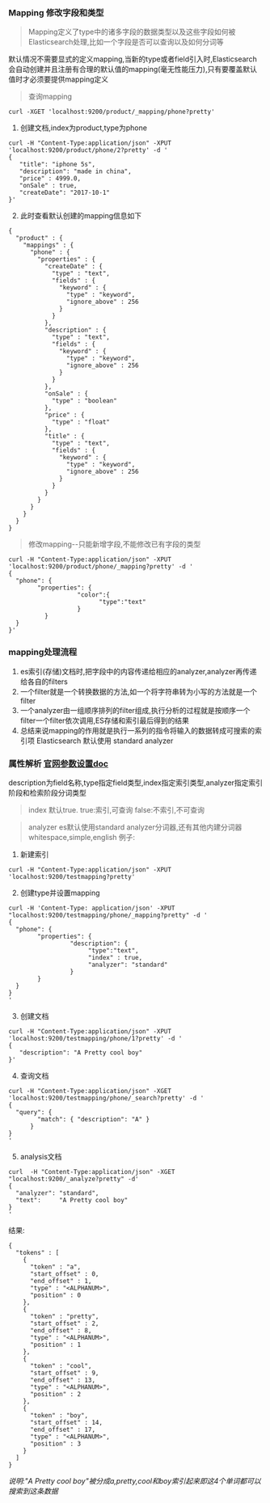 ### Mapping 修改字段和类型

> Mapping定义了type中的诸多字段的数据类型以及这些字段如何被Elasticsearch处理,比如一个字段是否可以查询以及如何分词等

默认情况不需要显式的定义mapping,当新的type或者field引入时,Elasticsearch会自动创建并且注册有合理的默认值的mapping(毫无性能压力),只有要覆盖默认值时才必须要提供mapping定义

> 查询mapping
```
curl -XGET 'localhost:9200/product/_mapping/phone?pretty' 
```

1. 创建文档,index为product,type为phone
```
curl -H "Content-Type:application/json" -XPUT 'localhost:9200/product/phone/2?pretty' -d ' 
{
   "title": "iphone 5s", 
   "description": "made in china", 
   "price" : 4999.0,
   "onSale" : true, 
   "createDate": "2017-10-1"
}'
```
2. 此时查看默认创建的mapping信息如下
```
{
  "product" : {
    "mappings" : {
      "phone" : {
        "properties" : {
          "createDate" : {
            "type" : "text",
            "fields" : {
              "keyword" : {
                "type" : "keyword",
                "ignore_above" : 256
              }
            }
          },
          "description" : {
            "type" : "text",
            "fields" : {
              "keyword" : {
                "type" : "keyword",
                "ignore_above" : 256
              }
            }
          },
          "onSale" : {
            "type" : "boolean"
          },
          "price" : {
            "type" : "float"
          },
          "title" : {
            "type" : "text",
            "fields" : {
              "keyword" : {
                "type" : "keyword",
                "ignore_above" : 256
              }
            }
          }
        }
      }
    }
  }
}
```

> 修改mapping--只能新增字段,不能修改已有字段的类型
```
curl -H "Content-Type:application/json" -XPUT 'localhost:9200/product/phone/_mapping?pretty' -d ' 
{
  "phone": {
        "properties": {
                   "color":{
                         "type":"text"
                   }
          }
  }
}'
```

### mapping处理流程

1. es索引(存储)文档时,把字段中的内容传递给相应的analyzer,analyzer再传递给各自的filters
2. 一个filter就是一个转换数据的方法,如一个将字符串转为小写的方法就是一个filter
3. 一个analyzer由一组顺序排列的filter组成,执行分析的过程就是按顺序一个filter一个filter依次调用,ES存储和索引最后得到的结果
4. 总结来说mapping的作用就是执行一系列的指令将输入的数据转成可搜索的索引项
Elasticsearch 默认使用 standard analyzer


### 属性解析 [官网参数设置doc](https://www.elastic.co/guide/en/elasticsearch/reference/current/mapping-params.html)
description为field名称,type指定field类型,index指定索引类型,analyzer指定索引阶段和检索阶段分词类型

> index 默认true. true:索引,可查询 false:不索引,不可查询

> analyzer es默认使用standard analyzer分词器,还有其他内建分词器whitespace,simple,english
例子:

1. 新建索引
```
curl -H "Content-Type:application/json" -XPUT 'localhost:9200/testmapping?pretty'
```
2. 创建type并设置mapping
```
curl -H 'Content-Type: application/json' -XPUT "localhost:9200/testmapping/phone/_mapping?pretty" -d ' 
{
  "phone": {
        "properties": {
                 "description": {
                      "type":"text",
                      "index" : true,
                      "analyzer": "standard"
                 }
        }
  }
}
'
```
3. 创建文档
```
curl -H "Content-Type:application/json" -XPUT 'localhost:9200/testmapping/phone/1?pretty' -d ' 
{
   "description": "A Pretty cool boy"
}'
```
4. 查询文档
```
curl -H "Content-Type:application/json" -XGET 'localhost:9200/testmapping/phone/_search?pretty' -d '
{
  "query": { 
        "match": { "description": "A" } 
      }
}
'
```
5. analysis文档
```
curl  -H "Content-Type:application/json" -XGET "localhost:9200/_analyze?pretty" -d'
{
  "analyzer": "standard",
  "text":     "A Pretty cool boy"
}
'
```
结果:
```
{
  "tokens" : [
    {
      "token" : "a",
      "start_offset" : 0,
      "end_offset" : 1,
      "type" : "<ALPHANUM>",
      "position" : 0
    },
    {
      "token" : "pretty",
      "start_offset" : 2,
      "end_offset" : 8,
      "type" : "<ALPHANUM>",
      "position" : 1
    },
    {
      "token" : "cool",
      "start_offset" : 9,
      "end_offset" : 13,
      "type" : "<ALPHANUM>",
      "position" : 2
    },
    {
      "token" : "boy",
      "start_offset" : 14,
      "end_offset" : 17,
      "type" : "<ALPHANUM>",
      "position" : 3
    }
  ]
}
```
*说明:"A Pretty cool boy"被分成a,pretty,cool和boy索引起来即这4个单词都可以搜索到这条数据*

